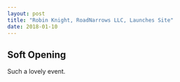 ```yaml
---
layout: post
title: "Robin Knight, RoadNarrows LLC, Launches Site"
date: 2018-01-10
---
```


## Soft Opening 
Such a lovely event.

